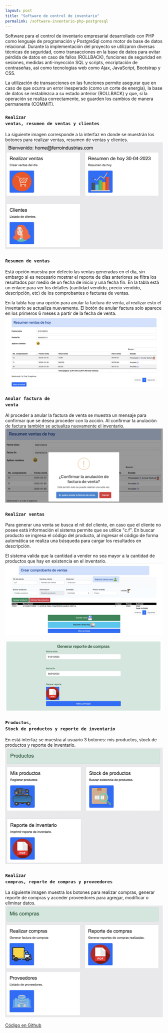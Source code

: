 ```yaml
---
layout: post
title: "Software de control de inventario"
permalink: /software-inventario-php-postgresql
---
```

Software para el control de inventario empresarial desarrollado con PHP como lenguaje de programación y PostgreSql como motor de base de datos relacional. Durante la implementación del proyecto se utilizaron diversas técnicas de seguridad, como transacciones en la base de datos para evitar pérdida de datos en caso de fallos (ROLLBACK), funciones de seguridad en sesiones, medidas anti-inyección SQL y scripts, encriptación de contraseñas, así como tecnologías web como Ajax, JavaScript, Bootstrap y CSS.

La utilización de transacciones en las funciones permite asegurar que en caso de que ocurra un error inesperado (como un corte de energía), la base de datos se restablezca a su estado anterior (ROLLBACK) y que, si la operación se realiza correctamente, se guarden los cambios de manera permanente (COMMIT).
<!--more-->

### <code>Realizar ventas, resumen de ventas y clientes</code>
La siguiente imagen corresponde a la interfaz en donde se muestrán los botones para realizar ventas, resumen de ventas y clientes.
[![Opción ventas](assets/posts/software-inventario/1.webp)](assets/posts/software-inventario/1.webp)

### <code>Resumen de ventas</code>
Está opción muestra por defecto las ventas generadas en el día, sin embargo si es necesario mostrar el reporte de días anteriores se filtra los resultados por medio de un fecha de inicio y una fecha fin. En la tabla está un enlace para ver los detalles (cantidad vendido, precio vendido, descripción, etc) de los comprobantes o facturas de ventas. 

En la tabla hay una opción para anular la factura de venta, al realizar esto el inventario se actualiza nuevamente. El botón de anular factura solo aparece en los primeros 6 meses a partir de la fecha de venta. 
[![Resumen de ventas hoy](assets/posts/software-inventario/6.webp)](assets/posts/software-inventario/6.webp)

### <code>Anular factura de venta</code>
Al proceder a anular la factura de venta se muestra un mensaje para confirmar que se desea proceder con la acción. Al confirmar la anulación de factura también se actualiza nuevamente el inventario.
[![Anular venta](assets/posts/software-inventario/8.webp)](assets/posts/software-inventario/8.webp)

### <code>Realizar ventas</code>
Para generar una venta se busca el nit del cliente, en caso que el cliente no posee está información el sistema permite que se utilice "c.f". En buscar producto se ingresa el código del producto, al ingresar el código de forma automática se realiza una búsqueda para cargar los resultados en descripción. 

El sistema valida que la cantidad a vender no sea mayor a la cantidad de productos que hay en existencia en el inventario. 
[![Realizar comprobante de ventas](assets/posts/software-inventario/5.webp)](assets/posts/software-inventario/5.webp)

[![Generar reporte de compras](assets/posts/software-inventario/3.webp)](assets/posts/software-inventario/3.webp)

### <code>Productos, Stock de productos y reporte de inventario</code>
En está interfaz se muestra al usuario 3 botones: mis productos, stock de productos y reporte de inventario. 
[![Productos](assets/posts/software-inventario/4.webp)](assets/posts/software-inventario/4.webp)

### <code>Realizar compras, reporte de compras y proveedores</code>
La siguiente imagen muestra los botones para realizar compras, generar reporte de compras y acceder proveedores para agregar, modificar o eliminar datos. 
[![Opción de compras](assets/posts/software-inventario/2.webp)](assets/posts/software-inventario/2.webp)


[Código en Github](https://github.com/santoslopez/ferreindustriaslopez)
